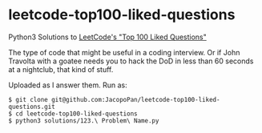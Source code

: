 # leetcode-top100-liked-questions
Python3 Solutions to [LeetCode's "Top 100 Liked Questions"](https://leetcode.com/problem-list/79h8rn6/)

The type of code that might be useful in a coding interview. Or if John Travolta with a goatee needs you to hack the DoD in less than 60 seconds at a nightclub, that kind of stuff.

Uploaded as I answer them. Run as:
```
$ git clone git@github.com:JacopoPan/leetcode-top100-liked-questions.git
$ cd leetcode-top100-liked-questions
$ python3 solutions/123.\ Problem\ Name.py
```
